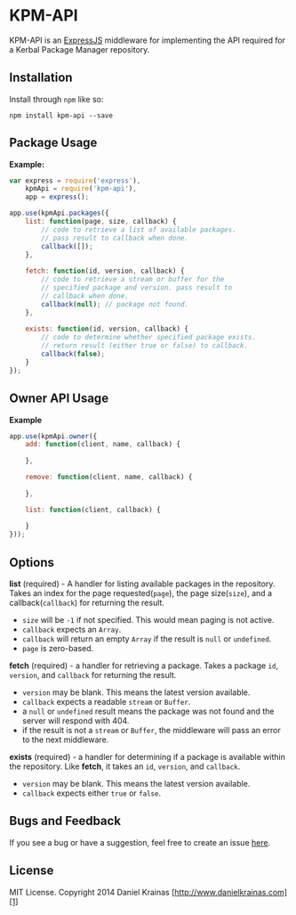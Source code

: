 # KPM-API

KPM-API is an [ExpressJS][0] middleware for implementing the API required for a Kerbal Package Manager repository.

## Installation

Install through `npm` like so:

`npm install kpm-api --save`

## Package Usage

**Example:**

```js
var express = require('express'),
	kpmApi = require('kpm-api'),
	app = express();

app.use(kpmApi.packages({
    list: function(page, size, callback) {
        // code to retrieve a list of available packages.
		// pass result to callback when done.
		callback([]);
    },
    
    fetch: function(id, version, callback) {
        // code to retrieve a stream or buffer for the
		// specified package and version. pass result to
		// callback when done.
		callback(null); // package not found. 
    },
    
    exists: function(id, version, callback) {
        // code to determine whether specified package exists.
		// return result (either true or false) to callback.
		callback(false);
    }
});
```

## Owner API Usage

**Example**

```js
app.use(kpmApi.owner({
    add: function(client, name, callback) {
        
    },

    remove: function(client, name, callback) {
        
    },

    list: function(client, callback) {
        
    }
}));
```

## Options

**list** (required) - A handler for listing available packages in the repository. Takes an index for the page requested(`page`), the page size(`size`), and a callback(`callback`) for returning the result. 

- `size` will be `-1` if not specified. This would mean paging is not active.
- `callback` expects an `Array`.
- `callback` will return an empty `Array` if the result is `null` or `undefined`.
- `page` is zero-based.

**fetch** (required) - a handler for retrieving a package. Takes a package `id`, `version`, and `callback` for returning the result.

- `version` may be blank. This means the latest version available.
- `callback` expects a readable `stream` or `Buffer`.
- a `null` or `undefined` result means the package was not found and the server will respond with 404.
- if the result is not a `stream` or `Buffer`, the middleware will pass an error to the next middleware.

**exists** (required) - a handler for determining if a package is available within the repository. Like **fetch**, it takes an `id`, `version`, and `callback`.

- `version` may be blank. This means the latest version available.
- `callback` expects either `true` or `false`.  

## Bugs and Feedback

If you see a bug or have a suggestion, feel free to create an issue [here][2].

## License

MIT License. Copyright 2014 Daniel Krainas [http://www.danielkrainas.com][1]

[0]: http://expressjs.com/
[1]: http://www.danielkrainas.com
[2]: https://github.com/danielkrainas/kpm-api/issues